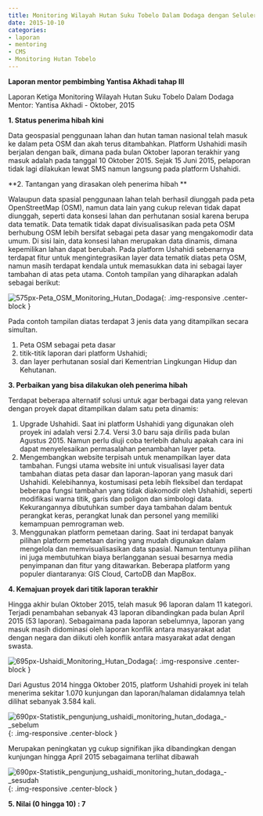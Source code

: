 ```yaml
---
title: Monitoring Wilayah Hutan Suku Tobelo Dalam Dodaga dengan Seluler - Mentoring 10 Oktober 2015
date: 2015-10-10
categories:
- laporan
- mentoring
- CMS
- Monitoring Hutan Tobelo
---
```


**Laporan mentor pembimbing Yantisa Akhadi tahap III**

Laporan Ketiga Monitoring Wilayah Hutan Suku Tobelo Dalam Dodaga Mentor: Yantisa Akhadi - Oktober, 2015

**1. Status penerima hibah kini** 

Data geospasial penggunaan lahan dan hutan taman nasional telah masuk ke dalam peta OSM dan akah terus ditambahkan. Platform Ushahidi masih berjalan dengan baik, dimana pada bulan Oktober laporan terakhir yang masuk adalah pada tanggal 10 Oktober 2015. Sejak 15 Juni 2015, pelaporan tidak lagi dilakukan lewat SMS namun langsung pada platform Ushahidi.

**2. Tantangan yang dirasakan oleh penerima hibah **

Walaupun data spasial penggunaan lahan telah berhasil diunggah pada peta OpenStreetMap (OSM), namun data lain yang cukup relevan tidak dapat diunggah, seperti data konsesi lahan dan perhutanan sosial karena berupa data tematik. 
Data tematik tidak dapat divisualisasikan pada peta OSM berhubung OSM lebih bersifat sebagai peta dasar yang mengakomodir data umum. Di sisi lain, data konsesi lahan merupakan data dinamis, dimana kepemilikan lahan dapat berubah.
Pada platform Ushahidi sebenarnya terdapat fitur untuk mengintegrasikan layer data tematik diatas peta OSM, namun masih terdapat kendala untuk memasukkan data ini sebagai layer tambahan di atas peta utama. Contoh tampilan yang diharapkan adalah sebagai berikut:

![575px-Peta_OSM_Monitoring_Hutan_Dodaga](/uploads/575px-Peta_OSM_Monitoring_Hutan_Dodaga){: .img-responsive .center-block }

Pada contoh tampilan diatas terdapat 3 jenis data yang ditampilkan secara simultan.
 1. Peta OSM sebagai peta dasar
 2. titik-titik laporan dari platform Ushahidi;
 3. dan layer perhutanan sosial dari Kementrian Lingkungan Hidup dan Kehutanan.

**3. Perbaikan yang bisa dilakukan oleh penerima hibah**

Terdapat beberapa alternatif solusi untuk agar berbagai data yang relevan dengan proyek dapat ditampilkan dalam satu peta dinamis:
 
 1. Upgrade Ushahidi. 
 Saat ini platform Ushahidi yang digunakan oleh proyek ini adalah versi 2.7.4. Versi 3.0 baru saja dirilis pada bulan Agustus 2015. Namun perlu diuji coba terlebih dahulu apakah cara ini dapat menyelesaikan permasalahan penambahan layer peta.
 2. Mengembangkan website terpisah untuk menampilkan layer data tambahan. 
 Fungsi utama website ini untuk visualisasi layer data tambahan diatas peta dasar dan laporan-laporan yang masuk dari Ushahidi. Kelebihannya, kostumisasi peta lebih fleksibel dan terdapat beberapa fungsi tambahan yang tidak diakomodir oleh Ushahidi, seperti modifikasi warna titik, garis dan poligon dan simbologi data. Kekurangannya dibutuhkan sumber daya tambahan dalam bentuk perangkat keras, perangkat lunak dan personel yang memiliki kemampuan pemrograman web.
 3. Menggunakan platform pemetaan daring.
 Saat ini terdapat banyak pilihan platform pemetaan daring yang mudah digunakan dalam mengelola dan memvisualisasikan data spasial. Namun tentunya pilihan ini juga membutuhkan biaya berlangganan sesuai besarnya media penyimpanan dan fitur yang ditawarkan. Beberapa platform yang populer diantaranya: GIS Cloud, CartoDB dan MapBox.

**4. Kemajuan proyek dari titik laporan terakhir**

Hingga akhir bulan Oktober 2015, telah masuk 96 laporan dalam 11 kategori. 
Terjadi penambahan sebanyak 43 laporan dibandingkan pada bulan April 2015 (53 laporan).
Sebagaimana pada laporan sebelumnya, laporan yang masuk masih didominasi oleh laporan konflik antara masyarakat adat dengan negara dan diikuti oleh konflik antara masyarakat adat dengan swasta.

![695px-Ushaidi_Monitoring_Hutan_Dodaga](/uploads/695px-Ushaidi_Monitoring_Hutan_Dodaga){: .img-responsive .center-block }

Dari Agustus 2014 hingga Oktober 2015, platform Ushahidi proyek ini telah menerima sekitar 1.070 kunjungan dan laporan/halaman didalamnya telah dilihat sebanyak 3.584 kali.

![690px-Statistik_pengunjung_ushaidi_monitoring_hutan_dodaga_-_sebelum](/uploads/690px-Statistik_pengunjung_ushaidi_monitoring_hutan_dodaga_-_sebelum){: .img-responsive .center-block }

Merupakan peningkatan yg cukup signifikan jika dibandingkan dengan kunjungan hingga April 2015 sebagaimana terlihat dibawah 

![690px-Statistik_pengunjung_ushaidi_monitoring_hutan_dodaga_-_sesudah](/uploads/690px-Statistik_pengunjung_ushaidi_monitoring_hutan_dodaga_-_sesudah){: .img-responsive .center-block }

**5. Nilai (0 hingga 10) : 7**

